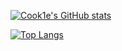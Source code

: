 [![Cook1e's GitHub stats](https://github-readme-stats.vercel.app/api?username=legendary-cookie&theme=tokyonight)](https://github.com/anuraghazra/github-readme-stats&theme=transparent)

[![Top Langs](https://github-readme-stats.vercel.app/api/top-langs/?username=legendary-cookie&theme=tokyonight&langs_count=10)](https://github.com/anuraghazra/github-readme-stats&theme=transparent)
